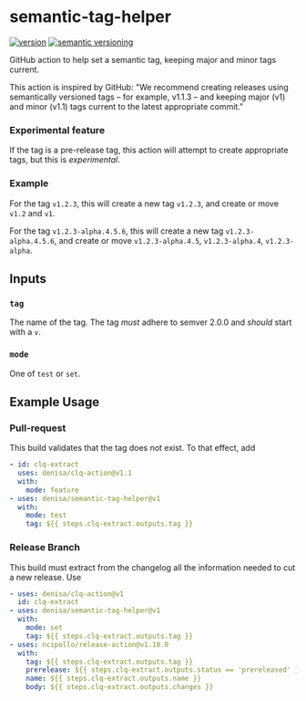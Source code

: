 # semantic-tag-helper
[![version](https://img.shields.io/github/v/release/denisa/semantic-tag-helper?include_prereleases&sort=semver)](https://github.com/denisa/semantic-tag-helper/releases)
[![semantic versioning](https://img.shields.io/badge/semantic%20versioning-2.0.0-informational)](https://semver.org/spec/v2.0.0.html)

GitHub action to help set a semantic tag, keeping major and minor tags current.

This action is inspired by GitHub:
"We recommend creating releases using semantically versioned tags – for example, v1.1.3 –
and keeping major (v1) and minor (v1.1) tags current to the latest appropriate commit."

### Experimental feature
If the tag is a pre-release tag, this action will attempt to create appropriate tags,
but this is _experimental_.

### Example
For the tag `v1.2.3`, this will create a new tag `v1.2.3`, and create or move `v1.2` and `v1`.

For the tag `v1.2.3-alpha.4.5.6`, this will create a new tag `v1.2.3-alpha.4.5.6`,
and create or move `v1.2.3-alpha.4.5`, `v1.2.3-alpha.4`, `v1.2.3-alpha`.

## Inputs

### `tag`
The name of the tag. The tag _must_ adhere to semver 2.0.0 and _should_ start with a `v`.

### `mode`
One of `test` or `set`.

## Example Usage

### Pull-request
This build validates that the tag does not exist.
To that effect, add
```yaml
- id: clq-extract
  uses: denisa/clq-action@v1.1
  with:
    mode: feature
- uses: denisa/semantic-tag-helper@v1
  with:
    mode: test
    tag: ${{ steps.clq-extract.outputs.tag }}
```


### Release Branch
This build must extract from the changelog all the information needed to cut a new release.
Use
```yaml
- uses: denisa/clq-action@v1
  id: clq-extract
- uses: denisa/semantic-tag-helper@v1
  with:
	mode: set
	tag: ${{ steps.clq-extract.outputs.tag }}
- uses: ncipollo/release-action@v1.10.0
  with:
	tag: ${{ steps.clq-extract.outputs.tag }}
	prerelease: ${{ steps.clq-extract.outputs.status == 'prereleased' }}
	name: ${{ steps.clq-extract.outputs.name }}
	body: ${{ steps.clq-extract.outputs.changes }}
```
